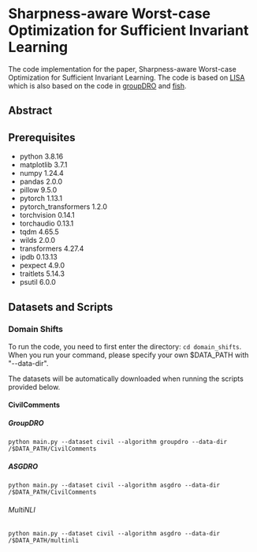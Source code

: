 # Sharpness-aware Worst-case Optimization for Sufficient Invariant Learning

The code implementation for the paper, Sharpness-aware Worst-case Optimization for Sufficient Invariant Learning.
The code is based on [LISA](https://github.com/huaxiuyao/LISA) which is also based on the code in [groupDRO](https://github.com/kohpangwei/group_DRO) and [fish](https://github.com/YugeTen/fish).

<!--Specify Citation Later -->

## Abstract

## Prerequisites
- python 3.8.16
- matplotlib 3.7.1
- numpy 1.24.4
- pandas 2.0.0
- pillow 9.5.0
- pytorch 1.13.1
- pytorch_transformers 1.2.0
- torchvision 0.14.1
- torchaudio 0.13.1
- tqdm 4.65.5
- wilds 2.0.0
- transformers 4.27.4
- ipdb 0.13.13 
- pexpect 4.9.0
- traitlets 5.14.3
- psutil 6.0.0

## Datasets and Scripts
<!--
### Subpopulation shifts and MetaShifts
To run the code, you need to first enter the directory: `cd subpopulation_shifts`. Then change the `root_dir` variable in `./data/data.py` if you need to put the dataset elsewhere other than `./data/`. 

For subpopulation shifts problems, the datasets are listed as follows:


#### MetaShifts
The dataset can be downloaded [[here]](https://drive.google.com/file/d/1Fr2HxUOL3_QUDHU5B3MMH7dgFu_u_gJ_/view?usp=sharing). You should put it under the directory `data`. The running scripts for 4 dataset with different distances are as follows:
```
python run_expt.py -s confounder -d MetaDatasetCatDog -t cat -c background --lr 0.001 --batch_size 16 --weight_decay 0.0001 --model resnet50 --n_epochs 300 --gamma 0.1 --dog_group 1 --lisa_mix_up --mix_alpha 2 --cut_mix --group_by_label
python run_expt.py -s confounder -d MetaDatasetCatDog -t cat -c background --lr 0.001 --batch_size 16 --weight_decay 0.0001 --model resnet50 --n_epochs 300 --gamma 0.1 --dog_group 2 --lisa_mix_up --mix_alpha 2 --cut_mix --group_by_label
python run_expt.py -s confounder -d MetaDatasetCatDog -t cat -c background --lr 0.001 --batch_size 16 --weight_decay 0.0001 --model resnet50 --n_epochs 300 --gamma 0.1 --dog_group 3 --lisa_mix_up --mix_alpha 2 --cut_mix --group_by_label
python run_expt.py -s confounder -d MetaDatasetCatDog -t cat -c background --lr 0.001 --batch_size 16 --weight_decay 0.0001 --model resnet50 --n_epochs 300 --gamma 0.1 --dog_group 4 --lisa_mix_up --mix_alpha 2 --cut_mix --group_by_label
```

#### CMNIST
This dataset is constructed from MNIST. It will be automatically downloaded when running the following script:
```
python run_expt.py -s confounder -d CMNIST -t 0-4 -c isred --lr 0.001 --batch_size 16 --weight_decay 0.0001 --model resnet50 --n_epochs 300  --gamma 0.1 --generalization_adjustment 0 --lisa_mix_up --mix_ratio 0.5`
```

#### CelebA
This dataset can be downloaded via the link in the repo [group_DRO](https://github.com/kohpangwei/group_DRO). 

The command to run LISA on CelebA is:
```
python run_expt.py -s confounder -d CelebA -t Blond_Hair -c Male --lr 0.0001 --batch_size 16 --weight_decay 0.0001 --model resnet50 --n_epochs 50 --gamma 0.1 --generalization_adjustment 0 --lisa_mix_up --mix_alpha 2 --mix_ratio 0.5 --cut_mix`
```

#### Waterbirds
This dataset can be downloaded via the link in the repo [group_DRO](https://github.com/kohpangwei/group_DRO). 

The command to run LISA on Waterbirds is:
```
python run_expt.py -s confounder -d CUB -t waterbird_complete95 -c forest2water2 --lr 0.001 --batch_size 16 --weight_decay 0.0001 --model resnet50 --n_epochs 300  --gamma 0.1 --generalization_adjustment 0 --lisa_mix_up --mix_alpha 2 --mix_ratio 0.5`
```

#### MultiNLI
-->



### Domain Shifts
To run the code, you need to first enter the directory: `cd domain_shifts`.
When you run your command, please specify your own $DATA_PATH with "--data-dir".

The datasets will be automatically downloaded when running the scripts provided below. 

#### CivilComments

##### GroupDRO
```
python main.py --dataset civil --algorithm groupdro --data-dir /$DATA_PATH/CivilComments
```

##### ASGDRO
```
python main.py --dataset civil --algorithm asgdro --data-dir /$DATA_PATH/CivilComments 
```

###### MultiNLI
```
python main.py --dataset civil --algorithm asgdro --data-dir /$DATA_PATH/multinli
```

<!--
#### Camelyon17
```
python main.py --dataset camelyon --algorithm asgdro --data-dir /$DATA_PATH/Cameyon17 
```

#### FMoW
```
python main.py --dataset fmow --algorithm asgdro --data-dir /$DATA_PATH/FMoW 
```

#### RxRx1
```
python main.py --dataset rxrx --algorithm asgdro --data-dir /$DATA_PATH/RxRx1 
```

#### Amazon
```
python main.py --dataset amazon --algorithm asgdro --data-dir /$DATA_PATH/Amazon 
```

#### CivilComments
```
python main.py --dataset civil --algorithm asgdro --data-dir /$DATA_PATH/CivilComments
```
-->


